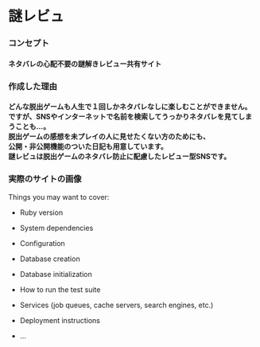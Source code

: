 <h1>謎レビュ</h1>

<h3>コンセプト</h3>
<h4>ネタバレの心配不要の謎解きレビュー共有サイト</h4>

<h3>作成した理由</h3>
<h4>
  どんな脱出ゲームも人生で１回しかネタバレなしに楽しむことができません。<br>
  ですが、SNSやインターネットで名前を検索してうっかりネタバレを見てしまうことも...。<br>
  脱出ゲームの感想を未プレイの人に見せたくない方のためにも、<br>
  公開・非公開機能のついた日記も用意しています。<br>
  謎レビュは脱出ゲームのネタバレ防止に配慮したレビュー型SNSです。<br>
</h4>

<h3>実際のサイトの画像</h4>


Things you may want to cover:

* Ruby version

* System dependencies

* Configuration

* Database creation

* Database initialization

* How to run the test suite

* Services (job queues, cache servers, search engines, etc.)

* Deployment instructions

* ...
